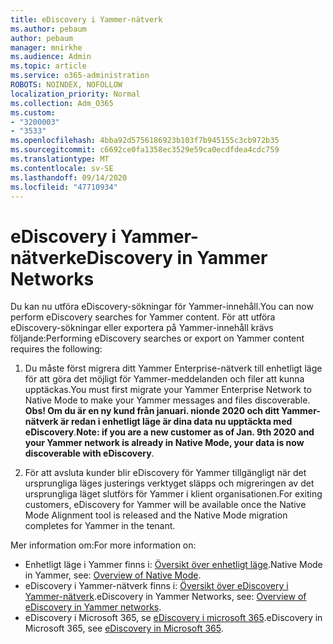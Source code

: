 ```yaml
---
title: eDiscovery i Yammer-nätverk
ms.author: pebaum
author: pebaum
manager: mnirkhe
ms.audience: Admin
ms.topic: article
ms.service: o365-administration
ROBOTS: NOINDEX, NOFOLLOW
localization_priority: Normal
ms.collection: Adm_O365
ms.custom:
- "3200003"
- "3533"
ms.openlocfilehash: 4bba92d5756186923b103f7b945155c3cb972b35
ms.sourcegitcommit: c6692ce0fa1358ec3529e59ca0ecdfdea4cdc759
ms.translationtype: MT
ms.contentlocale: sv-SE
ms.lasthandoff: 09/14/2020
ms.locfileid: "47710934"
---
```

# <a name="ediscovery-in-yammer-networks"></a><span data-ttu-id="9ae0e-102">eDiscovery i Yammer-nätverk</span><span class="sxs-lookup"><span data-stu-id="9ae0e-102">eDiscovery in Yammer Networks</span></span>

<span data-ttu-id="9ae0e-103">Du kan nu utföra eDiscovery-sökningar för Yammer-innehåll.</span><span class="sxs-lookup"><span data-stu-id="9ae0e-103">You can now perform eDiscovery searches for Yammer content.</span></span>  <span data-ttu-id="9ae0e-104">För att utföra eDiscovery-sökningar eller exportera på Yammer-innehåll krävs följande:</span><span class="sxs-lookup"><span data-stu-id="9ae0e-104">Performing eDiscovery searches or export on Yammer content requires the following:</span></span>

1. <span data-ttu-id="9ae0e-105">Du måste först migrera ditt Yammer Enterprise-nätverk till enhetligt läge för att göra det möjligt för Yammer-meddelanden och filer att kunna upptäckas.</span><span class="sxs-lookup"><span data-stu-id="9ae0e-105">You must first migrate your Yammer Enterprise Network to Native Mode to make your Yammer messages and files discoverable.</span></span> <span data-ttu-id="9ae0e-106">**Obs! Om du är en ny kund från januari. nionde 2020 och ditt Yammer-nätverk är redan i enhetligt läge är dina data nu upptäckta med eDiscovery**.</span><span class="sxs-lookup"><span data-stu-id="9ae0e-106">**Note: if you are a new customer as of Jan. 9th 2020 and your Yammer network is already in Native Mode, your data is now discoverable with eDiscovery**.</span></span>

2. <span data-ttu-id="9ae0e-107">För att avsluta kunder blir eDiscovery för Yammer tillgängligt när det ursprungliga läges justerings verktyget släpps och migreringen av det ursprungliga läget slutförs för Yammer i klient organisationen.</span><span class="sxs-lookup"><span data-stu-id="9ae0e-107">For exiting customers, eDiscovery for Yammer will be available once the Native Mode Alignment tool is released and the Native Mode migration completes for Yammer in the tenant.</span></span>

<span data-ttu-id="9ae0e-108">Mer information om:</span><span class="sxs-lookup"><span data-stu-id="9ae0e-108">For more information on:</span></span>

- <span data-ttu-id="9ae0e-109">Enhetligt läge i Yammer finns i: [Översikt över enhetligt läge](https://docs.microsoft.com/yammer/configure-your-yammer-network/overview-native-mode).</span><span class="sxs-lookup"><span data-stu-id="9ae0e-109">Native Mode in Yammer, see: [Overview of Native Mode](https://docs.microsoft.com/yammer/configure-your-yammer-network/overview-native-mode).</span></span>
- <span data-ttu-id="9ae0e-110">eDiscovery i Yammer-nätverk finns i: [Översikt över eDiscovery i Yammer-nätverk](https://docs.microsoft.com/yammer/manage-security-and-compliance/overview-of-ediscovery).</span><span class="sxs-lookup"><span data-stu-id="9ae0e-110">eDiscovery in Yammer Networks, see: [Overview of eDiscovery in Yammer networks](https://docs.microsoft.com/yammer/manage-security-and-compliance/overview-of-ediscovery).</span></span>
- <span data-ttu-id="9ae0e-111">eDiscovery i Microsoft 365, se [eDiscovery i microsoft 365](https://docs.microsoft.com/microsoft-365/compliance/ediscovery).</span><span class="sxs-lookup"><span data-stu-id="9ae0e-111">eDiscovery in Microsoft  365, see [eDiscovery in Microsoft 365](https://docs.microsoft.com/microsoft-365/compliance/ediscovery).</span></span>

